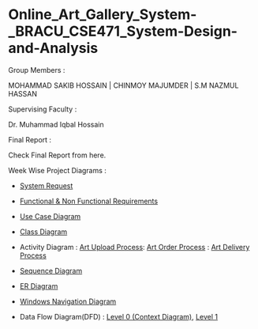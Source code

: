 # Online_Art_Gallery_System-_BRACU_CSE471_System-Design-and-Analysis

Group Members :

MOHAMMAD SAKIB HOSSAIN | CHINMOY MAJUMDER | S.M NAZMUL HASSAN


Supervising Faculty :

Dr. Muhammad Iqbal Hossain

Final Report :

Check Final Report from here.

Week Wise Project Diagrams :

- [System Request](https://github.com/SakibHossain9999/Online_Art_Gallery_System_BRACU_CSE471_System-Design-and-Analysis/blob/main/Weekly%20Project%20Diagrams/1.1%20System%20Request.pdf)

- [Functional & Non Functional Requirements](https://github.com/SakibHossain9999/Online_Art_Gallery_System_BRACU_CSE471_System-Design-and-Analysis/blob/main/Weekly%20Project%20Diagrams/2.1%20Requirement%20Analysis-Functional%20and%20Non-Functional%20Requirements.pdf)

- [Use Case Diagram](https://github.com/SakibHossain9999/Online_Art_Gallery_System_BRACU_CSE471_System-Design-and-Analysis/blob/main/Weekly%20Project%20Diagrams/3.1%20Use%20Case%20Diagram.pdf)

- [Class Diagram](https://github.com/SakibHossain9999/Online_Art_Gallery_System_BRACU_CSE471_System-Design-and-Analysis/blob/main/Weekly%20Project%20Diagrams/4.1%20Class%20Diagram.pdf)

- Activity Diagram : [Art Upload Process](https://github.com/SakibHossain9999/Online_Art_Gallery_System_BRACU_CSE471_System-Design-and-Analysis/blob/main/Weekly%20Project%20Diagrams/5.1%20Activity%20Diagram%20of%20Art%20Upload%20Process.pdf): [Art Order Process](https://github.com/SakibHossain9999/Online_Art_Gallery_System_BRACU_CSE471_System-Design-and-Analysis/blob/main/Weekly%20Project%20Diagrams/5.2%20Activity%20Diagram%20of%20Art%20Order%20Process.pdf) : [Art Delivery Process](https://github.com/SakibHossain9999/Online_Art_Gallery_System_BRACU_CSE471_System-Design-and-Analysis/blob/main/Weekly%20Project%20Diagrams/5.3%20Activity%20Diagram%20of%20Art%20Delivery%20Process.pdf)

- [Sequence Diagram](https://github.com/SakibHossain9999/Online_Art_Gallery_System_BRACU_CSE471_System-Design-and-Analysis/blob/main/Weekly%20Project%20Diagrams/6.1%20Sequence%20Diagram.pdf)

- [ER Diagram](https://github.com/SakibHossain9999/Online_Art_Gallery_System_BRACU_CSE471_System-Design-and-Analysis/blob/main/Weekly%20Project%20Diagrams/7.1%20ER%20Diagram.pdf)

- [Windows Navigation Diagram](https://github.com/SakibHossain9999/Online_Art_Gallery_System_BRACU_CSE471_System-Design-and-Analysis/blob/main/Weekly%20Project%20Diagrams/8.1%20Windows%20Navigation%20Diagram.pdf)

- Data Flow Diagram(DFD) : [Level 0 (Context Diagram)](https://github.com/SakibHossain9999/Online_Art_Gallery_System_BRACU_CSE471_System-Design-and-Analysis/blob/main/Weekly%20Project%20Diagrams/9.1%20DFD%20Level-0.pdf), [Level 1](https://github.com/SakibHossain9999/Online_Art_Gallery_System_BRACU_CSE471_System-Design-and-Analysis/blob/main/Weekly%20Project%20Diagrams/9.2%20DFD%20Level-1.pdf)

